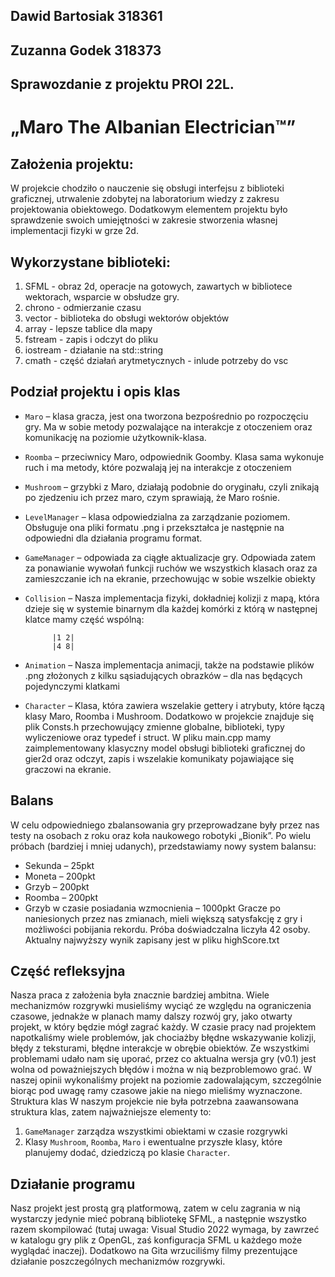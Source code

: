 ## Dawid Bartosiak 318361
## Zuzanna Godek 318373
## Sprawozdanie z projektu PROI 22L.
# „Maro The Albanian Electrician™”
## Założenia projektu:
W projekcie chodziło o nauczenie się obsługi interfejsu z biblioteki graficznej, utrwalenie zdobytej na laboratorium wiedzy z zakresu projektowania obiektowego. Dodatkowym elementem projektu było sprawdzenie swoich umiejętności w zakresie stworzenia własnej implementacji fizyki w grze 2d.
## Wykorzystane biblioteki:
1. SFML - obraz 2d, operacje na gotowych, zawartych w bibliotece
wektorach, wsparcie w obsłudze gry.
2. chrono - odmierzanie czasu
3. vector - biblioteka do obsługi wektorów objektów
4. array - lepsze tablice dla mapy
5. fstream - zapis i odczyt do pliku
6. iostream - działanie na std::string
7. cmath - część działań arytmetycznych - inlude potrzeby do vsc
## Podział projektu i opis klas
- `Maro` – klasa gracza, jest ona tworzona bezpośrednio po
rozpoczęciu gry. Ma w sobie metody pozwalające na interakcje z
otoczeniem oraz komunikację na poziomie użytkownik-klasa.
- `Roomba` – przeciwnicy Maro, odpowiednik Goomby. Klasa sama
wykonuje ruch i ma metody, które pozwalają jej na interakcje z
otoczeniem
- `Mushroom` – grzybki z Maro, działają podobnie do oryginału,
czyli znikają po zjedzeniu ich przez maro, czym sprawiają, że
Maro rośnie.
- `LevelManager` – klasa odpowiedzialna za zarządzanie poziomem.
Obsługuje ona pliki formatu .png i przekształca je następnie na
odpowiedni dla działania programu format.
- `GameManager` – odpowiada za ciągłe aktualizacje gry.
Odpowiada zatem za ponawianie wywołań funkcji ruchów we
wszystkich klasach oraz za zamieszczanie ich na ekranie,
przechowując w sobie wszelkie obiekty
- `Collision` – Nasza implementacja fizyki, dokładniej kolizji z
mapą, która dzieje się w systemie binarnym dla każdej komórki z
którą w następnej klatce mamy część wspólną:

            |1 2|
            |4 8|

- `Animation` – Nasza implementacja animacji, także na podstawie
plików .png złożonych z kilku sąsiadujących obrazków – dla nas
będących pojedynczymi klatkami
- `Character` – Klasa, która zawiera wszelakie gettery i atrybuty,
które łączą klasy Maro, Roomba i Mushroom.
Dodatkowo w projekcie znajduje się plik Consts.h przechowujący
zmienne globalne, biblioteki, typy wyliczeniowe oraz typedef i
struct. W pliku main.cpp mamy zaimplementowany klasyczny
model obsługi biblioteki graficznej do gier2d oraz odczyt, zapis i
wszelakie komunikaty pojawiające się graczowi na ekranie.
## Balans
W celu odpowiedniego zbalansowania gry przeprowadzane były
przez nas testy na osobach z roku oraz koła naukowego robotyki
„Bionik”. Po wielu próbach (bardziej i mniej udanych),
przedstawiamy nowy system balansu:
- Sekunda – 25pkt
- Moneta – 200pkt
- Grzyb – 200pkt
- Roomba – 200pkt
- Grzyb w czasie posiadania wzmocnienia – 1000pkt
Gracze po naniesionych przez nas zmianach, mieli większą
satysfakcję z gry i możliwości pobijania rekordu. Próba
doświadczalna liczyła 42 osoby. Aktualny najwyższy wynik
zapisany jest w pliku highScore.txt
## Część refleksyjna
Nasza praca z założenia była znacznie bardziej ambitna. Wiele
mechanizmów rozgrywki musieliśmy wyciąć ze względu na
ograniczenia czasowe, jednakże w planach mamy dalszy rozwój gry,
jako otwarty projekt, w który będzie mógł zagrać każdy. W czasie
pracy nad projektem napotkaliśmy wiele problemów, jak chociażby
błędne wskazywanie kolizji, błędy z teksturami, błędne interakcje w
obrębie obiektów. Ze wszystkimi problemami udało nam się uporać,
przez co aktualna wersja gry (v0.1) jest wolna od poważniejszych
błędów i można w nią bezproblemowo grać. W naszej opinii
wykonaliśmy projekt na poziomie zadowalającym, szczególnie
biorąc pod uwagę ramy czasowe jakie na niego mieliśmy
wyznaczone.
Struktura klas
W naszym projekcie nie była potrzebna zaawansowana struktura
klas, zatem najważniejsze elementy to:
1. `GameManager` zarządza wszystkimi obiektami w czasie
rozgrywki
2. Klasy `Mushroom`, `Roomba`, `Maro` i ewentualne przyszłe
klasy, które planujemy dodać, dziedziczą po klasie
`Character`.
## Działanie programu
Nasz projekt jest prostą grą platformową, zatem w celu
zagrania w nią wystarczy jedynie mieć pobraną bibliotekę SFML, a
następnie wszystko razem skompilować (tutaj uwaga: Visual Studio
2022 wymaga, by zawrzeć w katalogu gry plik z OpenGL, zaś
konfiguracja SFML u każdego może wyglądać inaczej).
Dodatkowo na Gita wrzuciliśmy filmy prezentujące działanie
poszczególnych mechanizmów rozgrywki.